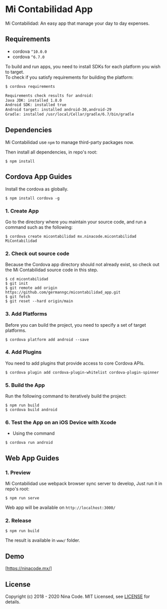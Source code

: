 Mi Contabilidad App
===================

Mi Contabilidad: An easy app that manage your day to day expenses.

## Requirements

* cordova `^10.0.0`
* cordova `^6.7.0`

To build and run apps, you need to install SDKs for each platform you wish to target.  
To check if you satisfy requirements for building the platform:

``` bash
$ cordova requirements

Requirements check results for android:
Java JDK: installed 1.8.0
Android SDK: installed true
Android target: installed android-30,android-29
Gradle: installed /usr/local/Cellar/gradle/6.7/bin/gradle

```

## Dependencies

Mi Contabilidad use `npm` to manage third-party packages now.

Then install all dependencies, in repo's root:

```
$ npm install 
```

## Cordova App Guides

Install the cordova as globally.

```
$ npm install cordova -g
```

### 1. Create App

Go to the directory where you maintain your source code, and run a command such as the following:

```
$ cordova create micontabilidad mx.ninacode.micontabilidad MiContabilidad
```

### 2. Check out source code

Because the Cordova app directory should not already exist, so check out the Mi Contabilidad source code in this step.

```
$ cd micontabilidad  
$ git init   
$ git remote add origin https://github.com/germanngc/micontabilidad_app.git
$ git fetch  
$ git reset --hard origin/main  
```

### 3. Add Platforms

Before you can build the project, you need to specify a set of target platforms.

```
$ cordova platform add android --save
```

### 4. Add Plugins

You need to add plugins that provide access to core Cordova APIs.

```
$ cordova plugin add cordova-plugin-whitelist cordova-plugin-spinner
```

### 5. Build the App

Run the following command to iteratively build the project:

```
$ npm run build
$ cordova build android
```

### 6. Test the App on an iOS Device with Xcode

* Using the command

```
$ cordova run android
```

## Web App Guides

### 1. Preview

Mi Contabilidad use webpack browser sync server to develop, Just run it in repo's root:

```
$ npm run serve
```

Web app will be available on `http://localhost:3000/`

### 2. Release

```
$ npm run build
```

The result is available in `www/` folder.

## Demo

[https://ninacode.mx/]

## License

Copyright (c) 2018 - 2020 Nina Code. MIT Licensed, see [LICENSE] for details.

[https://ninacode.mx/]: https://ninacode.mx/
[LICENSE]:https://github.com/germanngc/micontabilidad_app/blob/main/LICENSE.md